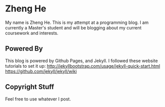 # Zheng He

My name is Zheng He. This is my attempt at a programming blog. I am currently a Master's student and will be blogging about my current coursework and interests.

## Powered By

This blog is powered by Github Pages, and Jekyll. 
I followed these website tutorials to set it up:
<http://jekyllbootstrap.com/usage/jekyll-quick-start.html><br />
<https://github.com/jekyll/jekyll/wiki>

## Copyright Stuff

Feel free to use whatever I post.
